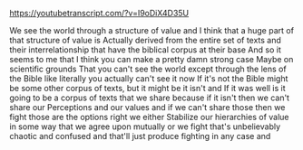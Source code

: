 https://youtubetranscript.com/?v=I9oDiX4D35U

 We see the world through a structure of value and I think that a huge part of that structure of value is Actually derived from the entire set of texts and their interrelationship that have the biblical corpus at their base And so it seems to me that I think you can make a pretty damn strong case Maybe on scientific grounds That you can't see the world except through the lens of the Bible like literally you actually can't see it now If it's not the Bible might be some other corpus of texts, but it might be it isn't and If it was well is it going to be a corpus of texts that we share because if it isn't then we can't share our Perceptions and our values and if we can't share those then we fight those are the options right we either Stabilize our hierarchies of value in some way that we agree upon mutually or we fight that's unbelievably chaotic and confused and that'll just produce fighting in any case and